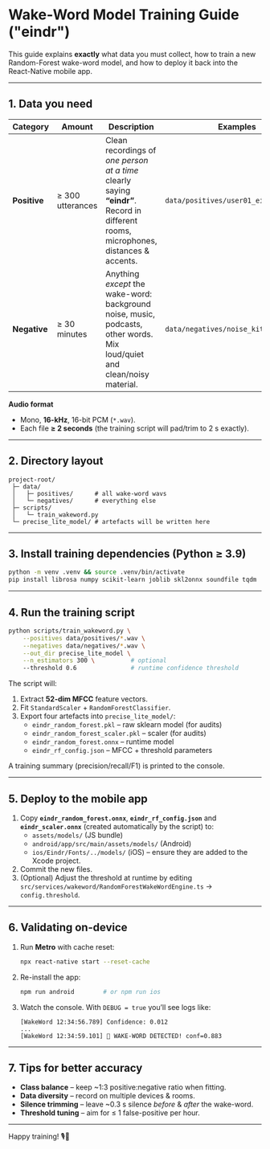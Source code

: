 # Wake-Word Model Training Guide ("eindr")

This guide explains **exactly** what data you must collect, how to train a new Random-Forest wake-word model, and how to deploy it back into the React-Native mobile app.

---

## 1. Data you need

| Category     | Amount           | Description                                                                                                                             | Examples                              |
| ------------ | ---------------- | --------------------------------------------------------------------------------------------------------------------------------------- | ------------------------------------- |
| **Positive** | ≥ 300 utterances | Clean recordings of _one person at a time_ clearly saying **“eindr”**. Record in different rooms, microphones, distances &amp; accents. | `data/positives/user01_eindr_001.wav` |
| **Negative** | ≥ 30 minutes     | Anything _except_ the wake-word: background noise, music, podcasts, other words. Mix loud/quiet and clean/noisy material.               | `data/negatives/noise_kitchen.wav`    |

**Audio format**

- Mono, **16-kHz**, 16-bit PCM (`*.wav`).
- Each file **≥ 2 seconds** (the training script will pad/trim to 2 s exactly).

---

## 2. Directory layout

```
project-root/
 ├─ data/
 │   ├─ positives/      # all wake-word wavs
 │   └─ negatives/      # everything else
 ├─ scripts/
 │   └─ train_wakeword.py
 └─ precise_lite_model/ # artefacts will be written here
```

---

## 3. Install training dependencies (Python ≥ 3.9)

```bash
python -m venv .venv && source .venv/bin/activate
pip install librosa numpy scikit-learn joblib skl2onnx soundfile tqdm
```

---

## 4. Run the training script

```bash
python scripts/train_wakeword.py \
    --positives data/positives/*.wav \
    --negatives data/negatives/*.wav \
    --out_dir precise_lite_model \
    --n_estimators 300 \          # optional
    --threshold 0.6               # runtime confidence threshold
```

The script will:

1. Extract **52-dim MFCC** feature vectors.
2. Fit `StandardScaler` + `RandomForestClassifier`.
3. Export four artefacts into `precise_lite_model/`:
   - `eindr_random_forest.pkl` – raw sklearn model (for audits)
   - `eindr_random_forest_scaler.pkl` – scaler (for audits)
   - `eindr_random_forest.onnx` – runtime model
   - `eindr_rf_config.json` – MFCC + threshold parameters

A training summary (precision/recall/F1) is printed to the console.

---

## 5. Deploy to the mobile app

1. Copy **`eindr_random_forest.onnx`**, **`eindr_rf_config.json`** and **`eindr_scaler.onnx`** (created automatically by the script) to:
   - `assets/models/` (JS bundle)
   - `android/app/src/main/assets/models/` (Android)
   - `ios/Eindr/Fonts/../models/` (iOS) – ensure they are added to the Xcode project.
2. Commit the new files.
3. (Optional) Adjust the threshold at runtime by editing `src/services/wakeword/RandomForestWakeWordEngine.ts` → `config.threshold`.

---

## 6. Validating on-device

1. Run **Metro** with cache reset:
   ```bash
   npx react-native start --reset-cache
   ```
2. Re-install the app:
   ```bash
   npm run android        # or npm run ios
   ```
3. Watch the console. With `DEBUG = true` you’ll see logs like:
   ```
   [WakeWord 12:34:56.789] Confidence: 0.012
   ...
   [WakeWord 12:34:59.101] 🛑 WAKE-WORD DETECTED! conf=0.883
   ```

---

## 7. Tips for better accuracy

- **Class balance** – keep ~1:3 positive:negative ratio when fitting.
- **Data diversity** – record on multiple devices &amp; rooms.
- **Silence trimming** – leave ~0.3 s silence _before_ &amp; _after_ the wake-word.
- **Threshold tuning** – aim for ≤ 1 false-positive per hour.

---

Happy training! 🎙️🤖
